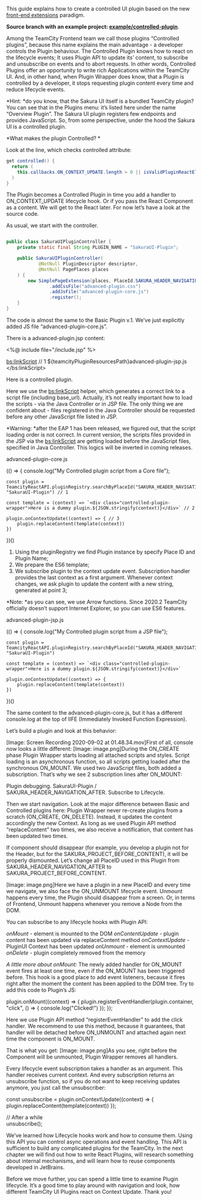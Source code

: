 [//]: # (title: Controlled UI Plugins)
[//]: # (auxiliary-id: Controlled+UI+Plugins.html)

This guide explains how to create a controlled UI plugin based on the new [front-end extensions](front-end-extensions.md) paradigm.

__Source branch with an example project: [example/controlled-plugin](https://github.com/JetBrains/teamcity-sakura-ui-plugins/tree/example/controlled-plugin)__.

Among the TeamCity Frontend team we call those plugins “Controlled plugins”, because this name explains the main advantage - a developer controls the Plugin behaviour. The Controlled Plugin knows how to react on the lifecycle events; It uses Plugin API to update its’ content, to subscribe and unsubscribe on events and to abort requests. In other words, Controlled Plugins offer an opportunity to write rich Applications within the TeamCity UI. And, in other hand, when Plugin Wrapper does know, that a Plugin is controlled by a developer, it stops requesting plugin content every time and reduce lifecycle events.

*Hint: *do you know, that the Sakura UI itself is a bundled TeamCity plugin? You can see that in the Plugins menu: it’s listed here under the name “Overview Plugin”. The Sakura UI plugin registers few endpoints and provides JavaScript. So, from some perspective, under the hood the Sakura UI is a controlled plugin. 

*What makes the plugin Controlled? *

Look at the line, which checks controlled attribute:

```java
get controlled() {
  return (
    this.callbacks.ON_CONTEXT_UPDATE.length > 0 || isValidPluginReactElementType(this?.content)
  )
}

```

The Plugin becomes a Controlled Plugin in time you add a handler to ON_CONTEXT_UPDATE lifecycle hook. Or if you pass the React Component as a content. We will get to the React later. For now let’s have a look at the source code.

As usual, we start with the controller.

```java

public class SakuraUIPluginController {
    private static final String PLUGIN_NAME = "SakuraUI-Plugin";

    public SakuraUIPluginController(
            @NotNull PluginDescriptor descriptor,
            @NotNull PagePlaces places
    ) {
        new SimplePageExtension(places, PlaceId.SAKURA_HEADER_NAVIGATION_AFTER, PLUGIN_NAME, descriptor.getPluginResourcesPath("advanced-plugin.jsp"))
                .addCssFile("advanced-plugin.css")
                .addJsFile("advanced-plugin-core.js")
                .register();
    }
}
```

The code is almost the same to the Basic Plugin v.1. We’ve just explicitly added JS file “advanced-plugin-core.js”. 

There is a advanced-plugin.jsp content:

<%@ include file="/include.jsp" %>

<bs:linkScript> // 1
  ${teamcityPluginResourcesPath}advanced-plugin-jsp.js
</bs:linkScript>

<div class="advanced-plugin-wrapper">Here is a controlled plugin.</div>

Here we use the <bs:linkScript> helper, which generates a correct link to a script file (including base_url). Actually, it’s not really important how to load the scripts - via the Java Controller or in JSP file. The only thing we are confident about - files registered in the Java Controller should be requested before any other JavaScript file listed in JSP. 

*Warning: *after the EAP 1 has been released, we figured out, that the script loading order is not correct. In current version, the scripts files provided in the JSP via the <bs:linkScript> are getting loaded before the JavaScript files, specified in Java Controller. This logics will be inverted in coming releases.

advanced-plugin-core.js

(() => {
    console.log("My Controlled plugin script from a Core file");

    const plugin = TeamcityReactAPI.pluginRegistry.searchByPlaceId("SAKURA_HEADER_NAVIGATION_AFTER", "SakuraUI-Plugin") // 1

    const template = (context) => `<div class="controlled-plugin-wrapper">Here is a dummy plugin.${JSON.stringify(context)}</div>` // 2

    plugin.onContextUpdate((context) => { // 3
        plugin.replaceContent(template(context))
    })
})()

1. Using the pluginRegistry we find Plugin instance by specify Place ID and Plugin Name;
2. We prepare the ES6 template;
3. We subscribe plugin to the context update event. Subscription handler provides the last context as a first argument. Whenever context changes, we ask plugin to update the content with a new string, generated at point 3;

*Note: *as you can see, we use Arrow functions. Since 2020.2 TeamCity officially doesn’t support Internet Explorer, so you can use ES6 features. 

advanced-plugin-jsp.js

(() => {
    console.log("My Controlled plugin script from a JSP file");

    const plugin = TeamcityReactAPI.pluginRegistry.searchByPlaceId("SAKURA_HEADER_NAVIGATION_AFTER", "SakuraUI-Plugin")

    const template = (context) => `<div class="controlled-plugin-wrapper">Here is a dummy plugin.${JSON.stringify(context)}</div>`

    plugin.onContextUpdate((context) => {
        plugin.replaceContent(template(context))
    })
})()

The same content to the advanced-plugin-core.js, but it has a different console.log at the top of IIFE (Immediately Invoked Function Expression).

Let’s build a plugin and look at this behavior:

[Image: Screen Recording 2020-09-02 at 01.48.34.mov]First of all, console now looks a little different:
[Image: image.png]During the ON_CREATE phase Plugin Wrapper starts loading all attached scripts and styles. Script loading is an asynchronous function, so all scripts getting loaded after the synchronous ON_MOUNT. We used two JavaScript files, both added a subscription. That’s why we see 2 subscription lines after ON_MOUNT:


Plugin debugging. SakuraUI-Plugin / SAKURA_HEADER_NAVIGATION_AFTER. Subscribe to Lifecycle.


Then we start navigation. Look at the major difference between Basic and Controlled plugins here: Plugin Wrapper never re-create plugins from a scratch (ON_CREATE, ON_DELETE). Instead, it updates the content accordingly the new Context. As long as we used Plugin API method “replaceContent” two times, we also receive a notification, that content has been updated two times. 

If component should disappear (for example, you develop a plugin not for the Header, but for the SAKURA_PROJECT_BEFORE_CONTENT), it will be properly dismounted. Let’s change all PlaceID used in this Plugin from SAKURA_HEADER_NAVIGATION_AFTER to SAKURA_PROJECT_BEFORE_CONTENT.

[Image: image.png]Here we have a plugin in a new PlaceID and every time we navigate, we also face the ON_UNMOUNT lifecycle event. Unmount happens every time, the Plugin should disappear from a screen. Or, in terms of Frontend, Unmount happens whenever you remove a Node from the DOM.

You can subscribe to any lifecycle hooks with Plugin API:

*onMount* - element is mounted to the DOM
*onContentUpdate* - plugin content has been updated via replaceContent method
*onContextUpdate* - PluginUI Context has been updated
*onUnmount* - element is unmounted
*onDelete* - plugin completely removed from the memory

*A little more about onMount:*
The newly added handler for ON_MOUNT event fires at least one time, even if the ON_MOUNT has been triggered before.
This hook is a good place to add event listeners, because it fires right after the moment the content has been applied to the DOM tree. Try to add this code to Plugin’s JS:

plugin.onMount((context) => {
   plugin.registerEventHandler(plugin.container, "click", () => {
      console.log("Clicked!")
   });
});

Here we use Plugin API method “registerEventHandler” to add the click handler. We recommend to use this method, because it guarantees, that handler will be detached before ON_UNMOUNT and attached again next time the component is ON_MOUNT.

That is what you get:
[Image: image.png]As you see, right before the Component will be unmounted, Plugin Wrapper removes all handlers.

Every lifecycle event subscription takes a handler as an argument. This handler receives current context. And every subscription returns an unsubscribe function, so if you do not want to keep receiving updates anymore, you just call the unsubscriber:

const unsubscribe = plugin.onContextUpdate((context) => {
    plugin.replaceContent(template(context))
});

// After a while    
unsubscribe();

We’ve learned how Lifecycle hooks work and how to consume them. Using this API you can control async operations and event handling. This API is sufficient to build any complicated plugins for the TeamCity. In the next chapter we will find out how to write React Plugins, will research something about internal mechanisms, and will learn how to reuse components developed in JetBrains.

Before we move further, you can spend a little time to examine Plugin lifecycle. It’s a good time to play around with navigation and look, how different TeamCity UI Plugins react on Context Update. Thank you!
